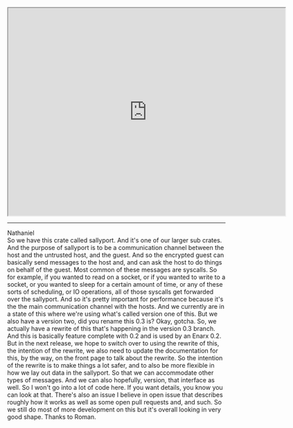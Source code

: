   
<iframe src="https://www.youtube.com/embed/ia37nC1uHqo" height="480" width="640" allowFullScreen></iframe>
<hr />

Nathaniel  
So we have this crate called sallyport. And it's one of our larger sub crates. And the purpose of sallyport is to be a communication channel between the host and the untrusted host, and the guest. And so the encrypted guest can basically send messages to the host and, and can ask the host to do things on behalf of the guest. Most common of these messages are syscalls. So for example, if you wanted to read on a socket, or if you wanted to write to a socket, or you wanted to sleep for a certain amount of time, or any of these sorts of scheduling, or IO operations, all of those syscalls get forwarded over the sallyport. And so it's pretty important for performance because it's the the main communication channel with the hosts. And we currently are in a state of this where we're using what's called version one of this. But we also have a version two, did you rename this 0.3 is? Okay, gotcha. So, we actually have a rewrite of this that's happening in the version 0.3 branch. And this is basically feature complete with 0.2 and is used by an Enarx 0.2. But in the next release, we hope to switch over to using the rewrite of this, the intention of the rewrite, we also need to update the documentation for this, by the way, on the front page to talk about the rewrite. So the intention of the rewrite is to make things a lot safer, and to also be more flexible in how we lay out data in the sallyport. So that we can accommodate other types of messages. And we can also hopefully, version, that interface as well. So I won't go into a lot of code here. If you want details, you know you can look at that. There's also an issue I believe in open issue that describes roughly how it works as well as some open pull requests and, and such. So we still do most of more development on this but it's overall looking in very good shape. Thanks to Roman.
